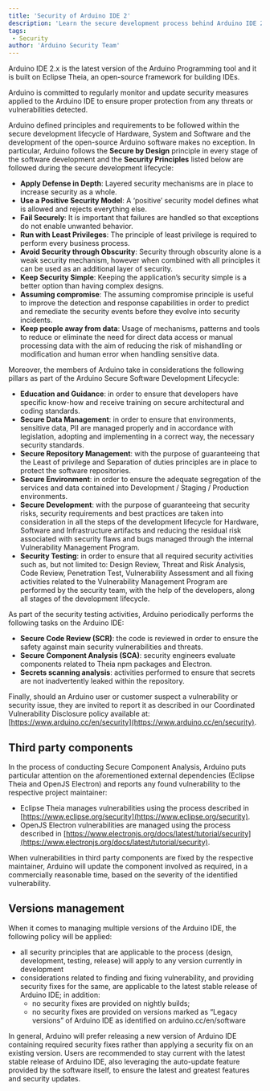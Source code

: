 ```yaml
---
title: 'Security of Arduino IDE 2'
description: 'Learn the secure development process behind Arduino IDE 2.'
tags:
 - Security
author: 'Arduino Security Team'
---
```


Arduino IDE 2.x is the latest version of the Arduino Programming tool and it is built on Eclipse Theia, an open-source framework for building IDEs.

Arduino is committed to regularly monitor and update security measures applied to the Arduino IDE to ensure proper protection from any threats or vulnerabilities detected.

Arduino defined principles and requirements to be followed within the secure development lifecycle of Hardware, System and Software and the development of the open-source Arduino software makes no exception. In particular, Arduino follows the **Secure by Design** principle in every stage of the software development and the **Security Principles** listed below are followed during the secure development lifecycle:

- **Apply Defense in Depth**: Layered security mechanisms are in place to increase security as a whole.
- **Use a Positive Security Model**: A ‘positive’ security model defines what is allowed and rejects everything else.
- **Fail Securely**: It is important that failures are handled so that exceptions do not enable unwanted behavior.
- **Run with Least Privileges**: The principle of least privilege is required to perform every business process.
- **Avoid Security through Obscurity**: Security through obscurity alone is a weak security mechanism, however when combined with all principles it can be used as an additional layer of security.
- **Keep Security Simple**: Keeping the application’s security simple is a better option than having complex designs.
- **Assuming compromise**: The assuming compromise principle is useful to improve the detection and response capabilities in order to predict and remediate the security events before they evolve into security incidents.
- **Keep people away from data**: Usage of mechanisms, patterns and tools to reduce or eliminate the need for direct data access or manual processing data with the aim of reducing the risk of mishandling or modification and human error when handling sensitive data.

Moreover, the members of Arduino take in considerations the following pillars as part of the Arduino Secure Software Development Lifecycle:

- **Education and Guidance**: in order to ensure that developers have specific know-how and receive training on secure architectural and coding standards.
- **Secure Data Management**: in order to ensure that environments, sensitive data, PII are managed properly and in accordance with legislation, adopting and implementing in a correct way, the necessary security standards.
- **Secure Repository Management**: with the purpose of guaranteeing that the Least of privilege and Separation of duties principles are in place to protect the software repositories.
- **Secure Environment**: in order to ensure the adequate segregation of the services and data contained into Development / Staging / Production environments.
- **Secure Development**: with the purpose of guaranteeing that security risks, security requirements and best practices are taken into consideration in all the steps of the development lifecycle for Hardware, Software and Infrastructure artifacts and reducing the residual risk associated with security flaws and bugs managed through the internal Vulnerability Management Program.
- **Security Testing**: in order to ensure that all required security activities such as, but not limited to: Design Review, Threat and Risk Analysis, Code Review, Penetration Test, Vulnerability Assessment and all fixing activities related to the Vulnerability Management Program are performed by the security team, with the help of the developers, along all stages of the development lifecycle.

As part of the security testing activities, Arduino periodically performs the following tasks on the Arduino IDE:

- **Secure Code Review (SCR)**: the code is reviewed in order to ensure the safety against main security vulnerabilities and threats.
- **Secure Component Analysis (SCA)**: security engineers evaluate components related to Theia npm packages and Electron.
- **Secrets scanning analysis**: activities performed to ensure that secrets are not inadvertently leaked within the repository.

Finally, should an Arduino user or customer suspect a vulnerability or security issue, they are invited to report it as described in our Coordinated Vulnerability Disclosure policy available at: [https://www.arduino.cc/en/security](https://www.arduino.cc/en/security).

## Third party components
In the process of conducting Secure Component Analysis, Arduino puts particular attention on the aforementioned  external dependencies (Eclipse Theia and OpenJS Electron) and reports any found vulnerability to the respective project maintainer:

- Eclipse Theia manages vulnerabilities using the process described in [https://www.eclipse.org/security](https://www.eclipse.org/security).
- OpenJS Electron vulnerabilities are managed using the process described in [https://www.electronjs.org/docs/latest/tutorial/security](https://www.electronjs.org/docs/latest/tutorial/security).

When vulnerabilities in third party components are fixed by the respective maintainer, Arduino will update the component involved as required, in a commercially reasonable time, based on the severity of the identified vulnerability.

## Versions management
When it comes to managing multiple versions of the Arduino IDE, the following policy will be applied:

- all security principles that are applicable to the process (design, development, testing, release) will apply to any version currently in development
- considerations related  to finding and fixing vulnerability, and providing security fixes for the same, are applicable to the latest stable release of Arduino IDE; in addition:
    - no security fixes are provided on nightly builds;
    - no security fixes  are provided on versions marked as “Legacy versions” of Arduino IDE as identified on arduino.cc/en/software 

In general, Arduino will prefer releasing a new version of Arduino IDE containing required security fixes rather than applying a security fix on an existing version. Users are recommended to stay current with the latest stable release of Arduino IDE, also leveraging the auto-update feature provided by the software itself, to ensure the latest and greatest features and security updates.


